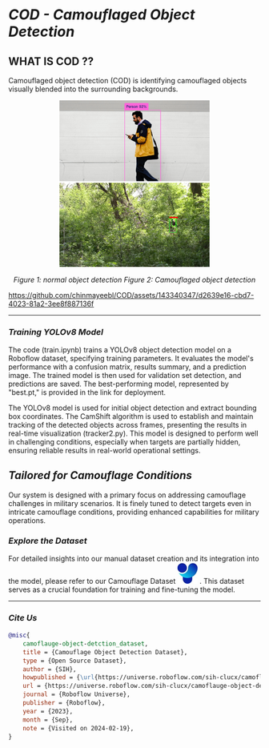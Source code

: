 # *COD - Camouflaged Object Detection*

## WHAT IS COD ?? 

Camouflaged object detection (COD) is identifying camouflaged objects visually blended into the surrounding backgrounds.

<p align="center">
  <img src="normal_human_detection1.png" alt="Image 1" width="300"/>
  <img src="frame_14000.png" alt="Image 2" width="300"/>
</p>

<p align="center">
  <em>Figure 1: normal object detection     </em>
  <em>Figure 2: Camouflaged object detection</em>
</p>


https://github.com/chinmayeebl/COD/assets/143340347/d2639e16-cbd7-4023-81a2-3ee8f887136f

---

### *Training YOLOv8 Model*

The code (train.ipynb) trains a YOLOv8 object detection model on a Roboflow dataset, specifying training parameters. It evaluates the model's performance with a confusion matrix, results summary, and a prediction image. The trained model is then used for validation set detection, and predictions are saved. The best-performing model, represented by "best.pt," is provided in the link for deployment.

The YOLOv8 model is used for initial object detection and extract bounding box coordinates. The CamShift algorithm is used to establish and maintain tracking of the detected objects across frames, presenting the results in real-time visualization (tracker2.py).  This model is designed to perform well in challenging conditions, especially when targets are partially hidden, ensuring reliable results in real-world operational settings.

## *Tailored for Camouflage Conditions*
Our system is designed with a primary focus on addressing camouflage challenges in military scenarios. It is finely tuned to detect targets even in intricate camouflage conditions, providing enhanced capabilities for military operations.

### *Explore the Dataset*
For detailed insights into our manual dataset creation and its integration into the model, please refer to our Camouflage Dataset [![YOLO](yolo.jpg)](https://universe.roboflow.com/sih-clucx/camoflauge-object-detction) . This dataset serves as a crucial foundation for training and fine-tuning the model.

---

### *Cite Us*

```bibtex
@misc{
    camoflauge-object-detction_dataset,
    title = {Camouflage Object Detection Dataset},
    type = {Open Source Dataset},
    author = {SIH},
    howpublished = {\url{https://universe.roboflow.com/sih-clucx/camoflauge-object-detction}},
    url = {https://universe.roboflow.com/sih-clucx/camoflauge-object-detction},
    journal = {Roboflow Universe},
    publisher = {Roboflow},
    year = {2023},
    month = {Sep},
    note = {Visited on 2024-02-19},
}
